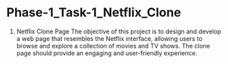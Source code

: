 # Phase-1_Task-1_Netflix_Clone
1. Netflix Clone Page The objective of this project is to design and develop a web page that resembles the Netflix interface, allowing users to browse and explore a collection of movies and TV shows. The clone page should provide an engaging and user-friendly experience.
